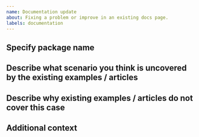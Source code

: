 ```yaml
---
name: Documentation update
about: Fixing a problem or improve in an existing docs page.
labels: documentation
---
```

<!--
    Thank you for contributing to our project!
    This template is only for documentation update reports, otherwise please use another template.
-->
## Specify package name
<!--Write the name of the package where you have problems-->

## Describe what scenario you think is uncovered by the existing examples / articles
<!--A clear and concise description of the problem that you want explained.-->

## Describe why existing examples / articles do not cover this case
<!--Explain which examples / articles you have seen before making this request, and why they did not help you with your problem.-->

## Additional context
<!--Add any other context or screenshots about the documentation request here.-->
